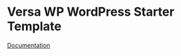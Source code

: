 # Versa WP WordPress Starter Template 

[Documentation](https://whitelabelcoders.github.io/wlc-starter/)
